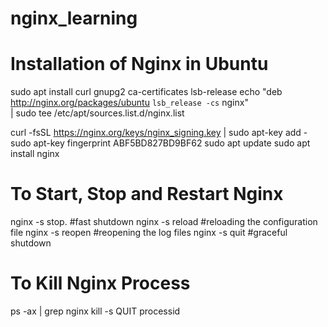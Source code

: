 # nginx_learning

# Installation of Nginx in Ubuntu

sudo apt install curl gnupg2 ca-certificates lsb-release
echo "deb http://nginx.org/packages/ubuntu `lsb_release -cs` nginx" \
    | sudo tee /etc/apt/sources.list.d/nginx.list
    
curl -fsSL https://nginx.org/keys/nginx_signing.key | sudo apt-key add -
sudo apt-key fingerprint ABF5BD827BD9BF62
sudo apt update
sudo apt install nginx


# To Start, Stop and Restart Nginx

nginx -s stop.  #fast shutdown
nginx -s reload #reloading the configuration file
nginx -s reopen #reopening the log files
nginx -s quit  #graceful shutdown


# To Kill Nginx Process
ps -ax | grep nginx
kill -s QUIT processid



